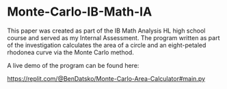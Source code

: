 # Monte-Carlo-IB-Math-IA
 This paper was created as part of the IB Math Analysis HL high school course and served as my Internal Assessment. The program written as part of the investigation calculates the area of a circle and an eight-petaled rhodonea curve via the Monte Carlo method. 
 
 A live demo of the program can be found here:
 
 https://replit.com/@BenDatsko/Monte-Carlo-Area-Calculator#main.py
